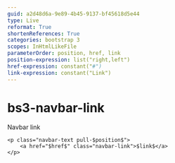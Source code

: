 ```yaml
---
guid: a2d48d6a-9e89-4b45-9137-bf45618d5e44
type: Live
reformat: True
shortenReferences: True
categories: bootstrap 3
scopes: InHtmlLikeFile
parameterOrder: position, href, link
position-expression: list("right,left")
href-expression: constant("#")
link-expression: constant("Link")
---
```


# bs3-navbar-link

Navbar link

```
<p class="navbar-text pull-$position$">
    <a href="$href$" class="navbar-link">$link$</a>
</p>
```
